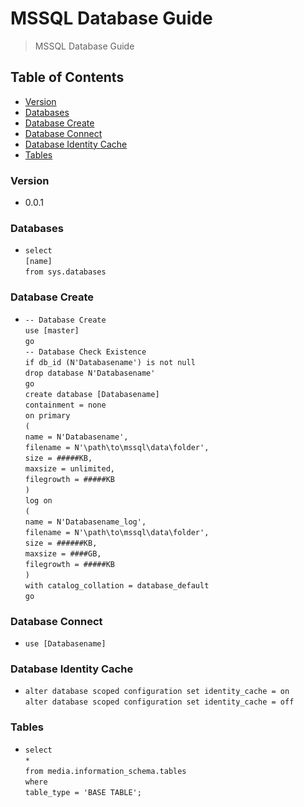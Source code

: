 # MSSQL Database Guide
> MSSQL Database Guide

## Table of Contents
* [Version](#version)
* [Databases](#databases)
* [Database Create](#database-create)
* [Database Connect](#database-connect)
* [Database Identity Cache](#database-identity-cache)
* [Tables](#tables)

### Version
* 0.0.1

### Databases
* `select`<br />
  `[name]`<br />
  `from sys.databases`

### Database Create
* `-- Database Create`<br />
  `use [master]`<br />
  `go`<br />
  `-- Database Check Existence`<br />
  `if db_id (N'Databasename') is not null`<br />
  `drop database N'Databasename'`<br />
  `go`<br />
  `create database [Databasename]`<br />
  `containment = none`<br />
  `on primary`<br />
  `(`<br />
  `name = N'Databasename',`<br />
  `filename = N'\path\to\mssql\data\folder',`<br />
  `size = #####KB,`<br />
  `maxsize = unlimited,`<br />
  `filegrowth = #####KB`<br />
  `)`<br />
  `log on`<br />
  `(`<br />
  `name = N'Databasename_log',`<br />
  `filename = N'\path\to\mssql\data\folder',`<br />
  `size = ######KB,`<br />
  `maxsize = ####GB,`<br />
  `filegrowth = #####KB`<br />
  `)`<br />
  `with catalog_collation = database_default`<br />
  `go`
  
### Database Connect
* `use [Databasename]`

### Database Identity Cache
* `alter database scoped configuration set identity_cache = on`<br />
  `alter database scoped configuration set identity_cache = off`
  
### Tables
* `select`<br />
  `*`<br />
  `from media.information_schema.tables`<br />
  `where`<br />
  `table_type = 'BASE TABLE';`
